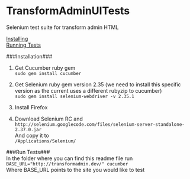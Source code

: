 TransformAdminUITests
=====================

Selenium test suite for transform admin HTML

[Installing](#Installation)  
[Running Tests](#Run)

###<a name="Installation"></a>Installation###  

1) Get Cucumber ruby gem  
``sudo gem install cucumber``  

2) Get Selenium ruby gem version 2.35 (we need to install this specific version as the current uses a different rubyzip to cucumber)  
``sudo gem install selenium-webdriver -v 2.35.1``  

3) Install Firefox  

4) Download Selenium RC and   
``http://selenium.googlecode.com/files/selenium-server-standalone-2.37.0.jar``  
And copy it to  
``/Applications/Selenium/``


###<a name="Run"></a>Run Tests###  
In the folder where you can find this readme file run   
``BASE_URL="http://transformadmin.dev/" cucumber``  
Where BASE_URL points to the site you would like to test


